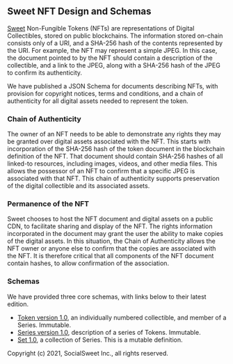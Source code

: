 ## Sweet NFT Design and Schemas

[Sweet](https://sweet.io) Non-Fungible Tokens (NFTs) are representations of Digital Collectibles, stored on public blockchains. 
The information stored on-chain consists only of a URI, and a SHA-256 hash of the contents represented by the URI.
For example, the NFT may represent a simple JPEG.  In this case, the document pointed to by the NFT should contain
a description of the collectible, and a link to the JPEG, along with a SHA-256 hash of the JPEG to confirm its 
authenticity.  

We have published a JSON Schema for documents describing NFTs, with provision for copyright notices, terms and conditions,
and a chain of authenticity for all digital assets needed to represent the token.  

### Chain of Authenticity

The owner of an NFT needs to be able to demonstrate any rights they may be granted over digital assets associated 
with the NFT.  This starts with incorporation of the SHA-256 hash of the token document in the blockchain definition 
of the NFT.  That document should contain SHA-256 hashes of all linked-to resources, including images, videos, 
and other media files.  This allows the possessor of an NFT to confirm that a specific JPEG is associated with that 
NFT.  This chain of authenticity supports preservation of the digital collectible and its associated assets.

### Permanence of the NFT

Sweet chooses to host the NFT document and digital assets on a public CDN, to facilitate sharing and display of the
NFT.  The rights information incorporated in the document may grant the user the ability to make copies of the 
digital assets.  In this situation, the Chain of Authenticity allows the NFT owner or anyone else to confirm that the 
copies are associated with the NFT.  It is therefore critical that all components of the NFT document contain hashes, to
allow confirmation of the association.

### Schemas

We have provided three core schemas, with links below to their latest edition.

* [Token version 1.0](./collectibles/token-1.0.json), an individually numbered collectible, and member of a Series.  Immutable.
* [Series version 1.0](./collectibles/series-1.0.json), description of a series of Tokens.  Immutable.
* [Set 1.0](./collectibles/set-1.0.json), a collection of Series.  This is a mutable definition.


Copyright (c) 2021, SocialSweet Inc., all rights reserved. 
